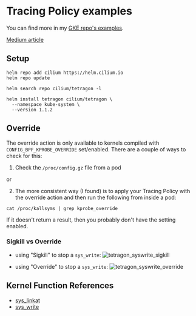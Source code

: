 # Tracing Policy examples
You can find more in my [GKE repo's examples](https://github.com/Neutrollized/free-tier-gke/tree/master/examples/tetragon).

[Medium article](https://medium.com/azure-terraformer/azure-kubernetes-service-supports-a-powerful-tetragon-feature-a62165d884e1)

## Setup
```console
helm repo add cilium https://helm.cilium.io
helm repo update

helm search repo cilium/tetragon -l

helm install tetragon cilium/tetragon \
  --namespace kube-system \
  --version 1.1.2
```

## Override
The override action is only available to kernels compiled with `CONFIG_BPF_KPROBE_OVERRIDE` set/enabled.  There are a couple of ways to check for this:

1. Check the `/proc/config.gz` file from a pod

or 

2. The more consistent way (I found) is to apply your Tracing Policy with the override action and then run the following from inside a pod:
```
cat /proc/kallsyms | grep kprobe_override
```

If it doesn't return a result, then you probably don't have the setting enabled.

### Sigkill vs Override
- using "Sigkill" to stop a `sys_write`:
![tetragon_syswrite_sigkill](https://github.com/user-attachments/assets/8a403a88-1e7e-4c3c-b638-44ef672346a6)

- using "Override" to stop a `sys_write`:
![tetragon_syswrite_override](https://github.com/user-attachments/assets/7df1a9ee-cc67-49b0-a0ec-5096f57c7b34)


## Kernel Function References
- [sys_linkat](https://elixir.bootlin.com/linux/v4.8/source/fs/namei.c#L4217)
- [sys_write](https://elixir.bootlin.com/linux/v6.11.7/source/fs/read_write.c#L652)

